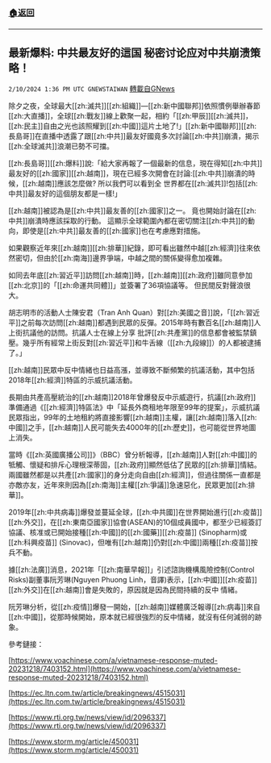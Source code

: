 ###  [:house:返回](README.md)
---


## 最新爆料: 中共最友好的這国 秘密讨论应对中共崩溃策略！
`2/10/2024 1:36 PM UTC GNEWSTAIWAN` [轉載自GNews](https://gnews.org/articles/2297379)


除夕之夜，全球最大[[zh:滅共]][[zh:組織]]—[[zh:新中國聯邦]]依照慣例舉辦春節[[zh:大直播]]，全球[[zh:戰友]]線上歡聚一起，相約「[[zh:甲辰]][[zh:滅共]]，[[zh:民主]]自由之光也該照耀到[[zh:中國]]這片土地了!」[[zh:新中國聯邦]][[zh:長島哥]]在直播中透露了跟[[zh:中共]]最友好國竟多次討論[[zh:中共]]崩潰，揭示[[zh:全球滅共]]浪潮已勢不可擋。

  

[[zh:長島哥]][[zh:爆料]]說:「給大家再報了一個最新的信息，現在得知[[zh:中共]]最友好的[[zh:國家]][[zh:越南]]，現在已經多次開會在討論:[[zh:中共]]崩潰的時候，[[zh:越南]]應該怎麼做? 所以我們可以看到全 世界都在[[zh:滅共]]!包括[[zh:中共]]最友好的這個朋友都是一樣!」

  

[[zh:越南]]被認為是[[zh:中共]]最友善的[[zh:國家]]之一。 竟也開始討論在[[zh:中共]]崩潰時應該採取的行動。 這顯示全球範圍內都在密切關注[[zh:中共]]的動向，即使是[[zh:中共]]最友善的[[zh:國家]]也在考慮應對措施。

  

如果觀察近年來[[zh:越南]][[zh:排華]]紀錄，即可看出雖然中越[[zh:經濟]]往來依然密切，但由於[[zh:南海]]邊界爭端，中越之間的關係變得愈加複雜。

  

如同去年底[[zh:習近平]]訪問[[zh:越南]]時，[[zh:越南]][[zh:政府]]雖同意參加[[zh:北京]]的「[[zh:命運共同體]]」並簽署了36項協議等。 但民間反對聲浪很大。

  

胡志明市的活動人士陳安君（Tran Anh Quan）對[[zh:美國之音]]說，「[[zh:習近平]]之前每次訪問[[zh:越南]]都遇到民眾的反彈。2015年時有數百名[[zh:越南]]人上街抗議他的訪問。抗議人士在線上分享 批評[[zh:共產黨]]的信息都會被監禁鎮壓。幾乎所有經常上街反對[[zh:習近平]]和牛舌線（[[zh:九段線]]）的人都被逮捕了。」

  

[[zh:越南]]民眾中反中情緒也日益高漲，並導致不斷頻繁的抗議活動，其中包括2018年[[zh:經濟]]特區的示威抗議活動。

  

長期由共產高壓統治的[[zh:越南]]2018年曾爆發反中示威遊行，抗議[[zh:政府]]準備通過《[[zh:經濟]]特區法》中「延長外商租地年限至99年的提案」，示威抗議民眾指出，99年的土地租約將直接影響[[zh:越南]]主權，讓[[zh:越南]]落入[[zh:中國]]之手，[[zh:越南]]人民可能失去4000年的[[zh:歷史]]，也可能從世界地圖上消失。

  

當時《[[zh:英國廣播公司]]》（BBC）曾分析報導，[[zh:越南]]人對[[zh:中國]]的牴觸、懷疑和排斥心理根深蒂固，[[zh:政府]]顯然低估了民眾的[[zh:排華]]情結。 兩國雖然都是以共產[[zh:國家]]的身分走向自由[[zh:經濟]]，但過往關係一直都是亦敵亦友，近年來則因為[[zh:南海]]主權[[zh:爭議]]急速惡化，民眾更加[[zh:排華]]。

  

2019年[[zh:中共病毒]]爆發並蔓延全球，[[zh:中共國]]在世界開始進行[[zh:疫苗]][[zh:外交]]，在[[zh:東南亞國家]]協會(ASEAN)的10個成員國中，都至少已經簽訂協議、核准或已開始接種[[zh:中國]]的[[zh:國藥]][[zh:疫苗]] (Sinopharm)或 [[zh:科興疫苗]] (Sinovac)，但唯有[[zh:越南]]仍對[[zh:中國]]兩種[[zh:疫苗]]按兵不動。

  

據[[zh:法廣]]消息，2021年「[[zh:南華早報]]」引述諮詢機構風險控制(Control Risks)副董事阮芳琳(Nguyen Phuong Linh，音譯)表示，[[zh:中國]][[zh:疫苗]][[zh:外交]]在[[zh:越南]]會是失敗的，原因就是因為民間持續的反中 情緒。

  

阮芳琳分析，從[[zh:疫情]]爆發一開始，[[zh:越南]]媒體廣泛報導[[zh:病毒]]來自[[zh:中國]]，從那時候開始，原本就已經很強烈的反中情緒，就沒有任何減弱的跡象。

  
  

參考鏈接：

  
[https://www.voachinese.com/a/vietnamese-response-muted-20231218/7403152.html](https://www.voachinese.com/a/vietnamese-response-muted-20231218/7403152.html) 

[https://ec.ltn.com.tw/article/breakingnews/4515031](https://ec.ltn.com.tw/article/breakingnews/4515031) 

[https://www.rti.org.tw/news/view/id/2096337](https://www.rti.org.tw/news/view/id/2096337) 

[https://www.storm.mg/article/450031](https://www.storm.mg/article/450031)


